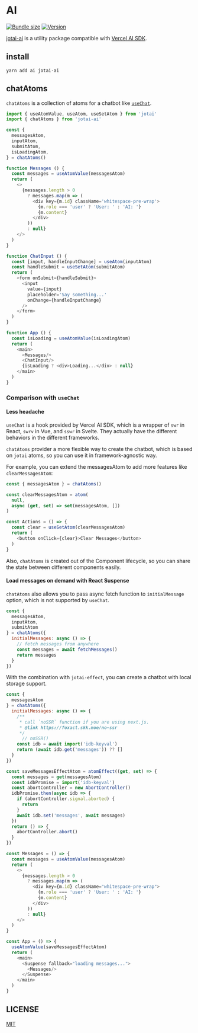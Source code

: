 # AI

[![Bundle size](https://img.shields.io/bundlephobia/minzip/jotai-ai?label=bundle%20size&style=flat&colorA=000000&colorB=000000)](https://bundlephobia.com/result?p=jotai-ai)
[![Version](https://img.shields.io/npm/v/jotai-ai?style=flat&colorA=000000&colorB=000000)](https://www.npmjs.com/package/jotai-ai)

[jotai-ai](https://github.com/himself65/jotai-ai) is a utility package compatible
with [Vercel AI SDK](https://sdk.vercel.ai/docs).

## install

```
yarn add ai jotai-ai
```

## chatAtoms

`chatAtoms` is a collection of atoms for a chatbot like [`useChat`](https://sdk.vercel.ai/docs/api-reference/use-chat).

```js
import { useAtomValue, useAtom, useSetAtom } from 'jotai'
import { chatAtoms } from 'jotai-ai'

const {
  messagesAtom,
  inputAtom,
  submitAtom,
  isLoadingAtom,
} = chatAtoms()

function Messages () {
  const messages = useAtomValue(messagesAtom)
  return (
    <>
      {messages.length > 0
        ? messages.map(m => (
          <div key={m.id} className='whitespace-pre-wrap'>
            {m.role === 'user' ? 'User: ' : 'AI: '}
            {m.content}
          </div>
        ))
        : null}
    </>
  )
}

function ChatInput () {
  const [input, handleInputChange] = useAtom(inputAtom)
  const handleSubmit = useSetAtom(submitAtom)
  return (
    <form onSubmit={handleSubmit}>
      <input
        value={input}
        placeholder='Say something...'
        onChange={handleInputChange}
      />
    </form>
  )
}

function App () {
  const isLoading = useAtomValue(isLoadingAtom)
  return (
    <main>
      <Messages/>
      <ChatInput/>
      {isLoading ? <div>Loading...</div> : null}
    </main>
  )
}
```

### Comparison with `useChat`

#### Less headache

`useChat` is a hook provided by Vercel AI SDK, which is a wrapper of `swr` in React, `swrv` in Vue, and `sswr` in
Svelte.
They actually have the different behaviors in the different frameworks.

`chatAtoms` provider a more flexible way to create the chatbot, which is based on `jotai` atoms, so you can use it in
framework-agnostic way.

For example, you can extend the messagesAtom to add more features like `clearMessagesAtom`:

```js
const { messagesAtom } = chatAtoms()

const clearMessagesAtom = atom(
  null,
  async (get, set) => set(messagesAtom, [])
)

const Actions = () => {
  const clear = useSetAtom(clearMessagesAtom)
  return (
    <button onClick={clear}>Clear Messages</button>
  )
}
```

Also, `chatAtoms` is created out of the Component lifecycle,
so you can share the state between different components easily.

#### Load messages on demand with React Suspense

`chatAtoms` also allows you to pass async fetch function to `initialMessage` option, which is not supported by `useChat`.

```js
const {
  messagesAtom,
  inputAtom,
  submitAtom
} = chatAtoms({
  initialMessages: async () => {
    // fetch messages from anywhere
    const messages = await fetchMessages()
    return messages
  }
})
```

With the combination with `jotai-effect`, you can create a chatbot with local storage support.

```js
const {
  messagesAtom
} = chatAtoms({
  initialMessages: async () => {
    /**
     * call `noSSR` function if you are using next.js.
     * @link https://foxact.skk.moe/no-ssr
     */
      // noSSR()
    const idb = await import('idb-keyval')
    return (await idb.get('messages')) ?? []
  }
})

const saveMessagesEffectAtom = atomEffect((get, set) => {
  const messages = get(messagesAtom)
  const idbPromise = import('idb-keyval')
  const abortController = new AbortController()
  idbPromise.then(async idb => {
    if (abortController.signal.aborted) {
      return
    }
    await idb.set('messages', await messages)
  })
  return () => {
    abortController.abort()
  }
})

const Messages = () => {
  const messages = useAtomValue(messagesAtom)
  return (
    <>
      {messages.length > 0
        ? messages.map(m => (
          <div key={m.id} className="whitespace-pre-wrap">
            {m.role === 'user' ? 'User: ' : 'AI: '}
            {m.content}
          </div>
        ))
        : null}
    </>
  )
}

const App = () => {
  useAtomValue(saveMessagesEffectAtom)
  return (
    <main>
      <Suspense fallback="loading messages...">
        <Messages/>
      </Suspense>
    </main>
  )
}
```

## LICENSE

[MIT](LICENSE)

[Vercel AI SDK]: https://sdk.vercel.ai/docs
